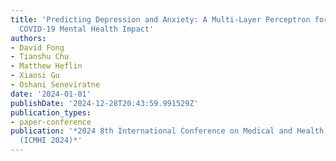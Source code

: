 ```yaml
---
title: 'Predicting Depression and Anxiety: A Multi-Layer Perceptron for Analyzing
  COVID-19 Mental Health Impact'
authors:
- David Fong
- Tianshu Chu
- Matthew Heflin
- Xiaosi Gu
- Oshani Seneviratne
date: '2024-01-01'
publishDate: '2024-12-28T20:43:59.991529Z'
publication_types:
- paper-conference
publication: '*2024 8th International Conference on Medical and Health Informatics
  (ICMHI 2024)*'
---
```

